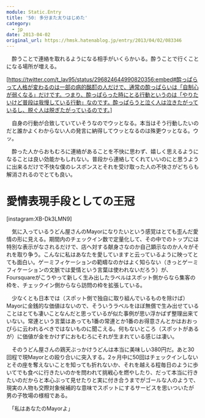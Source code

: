 ```yaml
---
module: Static.Entry
title: '50: 多分また太りはじめた'
category:
  - jp
date: 2013-04-02
original_url: https://hmsk.hatenablog.jp/entry/2013/04/02/083346
---
```


　酔うことで連絡を取れるようになる相手がいくらかいる。酔うことで行くことになる場所が増える。

[https://twitter.com/t_lav95/status/296824644990820356:embed#酔っぱらって人格が変わるのは一部の病的酩酊の人だけで、通常の酔っぱらいは「自制心が弱くなる」だけです。つまり、酔っぱらった時にとる行動というのは「やりたいけど普段は我慢している行動」なのです。酔っぱらうと泣く人は泣きたがっているし、脱ぐ人は脱ぎたがっているのです。]

　自身の行動が合致していていそうなのでウッとなる。本当はそう行動したいのだと誰かよくわからない人の発言に納得してウッとなるのは殊更ウッとなる。ウッ。

　酔った人からおもむろに連絡があることを不快に思わず、嬉しく思えるようになることは良い効能かもしれない。普段から連絡してくれていいのにと思うように出来るだけで不快な僕のレスポンスとそれを受け取った人の不快さがどちらも解消されるのでとても良い。

# 愛情表現手段としての王冠

[instagram:XB-Dk3LMN9]

　気に入っているうどん屋さんのMayorになりたいという感覚はとても歪んだ愛情の形に見える。期間内のチェックイン数で定量化して、その中でのトップには特別な表示がなされるだけで、店へ対する献身さなのか自己顕示なのか人々がそれを取り争う。こんなに私はあなたを愛していますと云っているように映ってとても面白い。ゲーミフィケーションの範疇なのかはよく知らない（きっとゲーミフィケーションの文脈では愛情という言葉は使われないだろう）が、Foursquareがこうやって新しく生み出したラベルはスポット側からなら集客の枠を、チェックイン側からなら訪問の枠を拡張している。

　少なくとも日本では（スポット側で独自に取り組んでいるものを除けば）Mayorに金銭的な価値はないので、そういうラベルをほぼ無償で生み出せていることはとても凄いことなんだと思っているが似た事例が思い浮かばず整理出来ていない。常連という言葉はあっても1番の常連とか1番のお得意さんとかはおおっぴらに云われるべきではないものに聞こえる。何もないところ（スポットがあるが）に価値が金をかけずにおもむろにそれが生まれている感じは凄い。

　そのうどん屋さんの鶏天ぶっかけうどんは本当に美味しい380円だ。あと30回程で現Mayorとの殴り合いに突入する。2ヶ月中に50回はチェックインしないとその座を奪えないことを知っても折れないか、それを越える程毎日のように歩いてでも食べに行きたいのかを問われて挑戦心を燃やしたり、だって本当に行きたいのだからと本心ぶって見せたりと実に付き合うまでがゴールな人のようで、現実の人物も交際対象候補的な意味でスポットにするサービスを思いついたが男の子牧場の様相である。

　「私はあなたのMayorよ」

